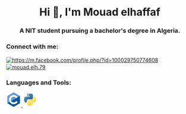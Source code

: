 <h1 align="center">Hi 👋, I'm Mouad elhaffaf</h1>
<h3 align="center">A NIT student pursuing a bachelor's degree in Algeria.</h3>

<h3 align="left">Connect with me:</h3>
<p align="left">
<a href="https://fb.com/https://m.facebook.com/profile.php/?id=100029750774608" target="blank"><img align="center" src="https://raw.githubusercontent.com/rahuldkjain/github-profile-readme-generator/master/src/images/icons/Social/facebook.svg" alt="https://m.facebook.com/profile.php/?id=100029750774608" height="30" width="40" /></a>
<a href="https://instagram.com/mouad.elh.79" target="blank"><img align="center" src="https://raw.githubusercontent.com/rahuldkjain/github-profile-readme-generator/master/src/images/icons/Social/instagram.svg" alt="mouad.elh.79" height="30" width="40" /></a>
</p>

<h3 align="left">Languages and Tools:</h3>
<p align="left"> <a href="https://www.cprogramming.com/" target="_blank" rel="noreferrer"> <img src="https://raw.githubusercontent.com/devicons/devicon/master/icons/c/c-original.svg" alt="c" width="40" height="40"/> </a> <a href="https://www.python.org" target="_blank" rel="noreferrer"> <img src="https://raw.githubusercontent.com/devicons/devicon/master/icons/python/python-original.svg" alt="python" width="40" height="40"/> </a> </p>
